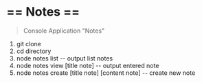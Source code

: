#  == Notes ==

> Console Application "Notes"

1. git clone 
2. cd directory
3. node notes list -- output list notes
4. node notes view [title note] -- output entered  note
5. node notes create [title note] [content note] -- create new note
